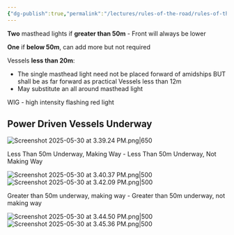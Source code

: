 ```yaml
---
{"dg-publish":true,"permalink":"/lectures/rules-of-the-road/rules-of-the-road-index/rule-23-power-driven-vessels-underway/","created":"2025-05-27T18:49:49.020-04:00","updated":"2025-05-30T16:00:43.457-04:00"}
---
```



**Two** masthead lights if **greater than 50m** - Front will always be lower

**One** if **below 50m**, can add more but not required

Vessels **less than 20m**:
- The single masthead light need not be placed forward of amidships BUT shall be as far forward as practical
Vessels less than 12m
- May substitute an all around masthead light

WIG - high intensity flashing red light 

## Power Driven Vessels Underway
![Screenshot 2025-05-30 at 3.39.24 PM.png|650](/img/user/attachments/Screenshot%202025-05-30%20at%203.39.24%20PM.png)

Less Than 50m Underway, Making Way - Less Than 50m Underway, Not Making Way

![Screenshot 2025-05-30 at 3.40.37 PM.png|500](/img/user/attachments/Screenshot%202025-05-30%20at%203.40.37%20PM.png)       ![Screenshot 2025-05-30 at 3.42.09 PM.png|500](/img/user/attachments/Screenshot%202025-05-30%20at%203.42.09%20PM.png)


 Greater than 50m underway, making way - Greater than 50m underway, not making way

![Screenshot 2025-05-30 at 3.44.50 PM.png|500](/img/user/attachments/Screenshot%202025-05-30%20at%203.44.50%20PM.png)        ![Screenshot 2025-05-30 at 3.45.36 PM.png|500](/img/user/attachments/Screenshot%202025-05-30%20at%203.45.36%20PM.png)


